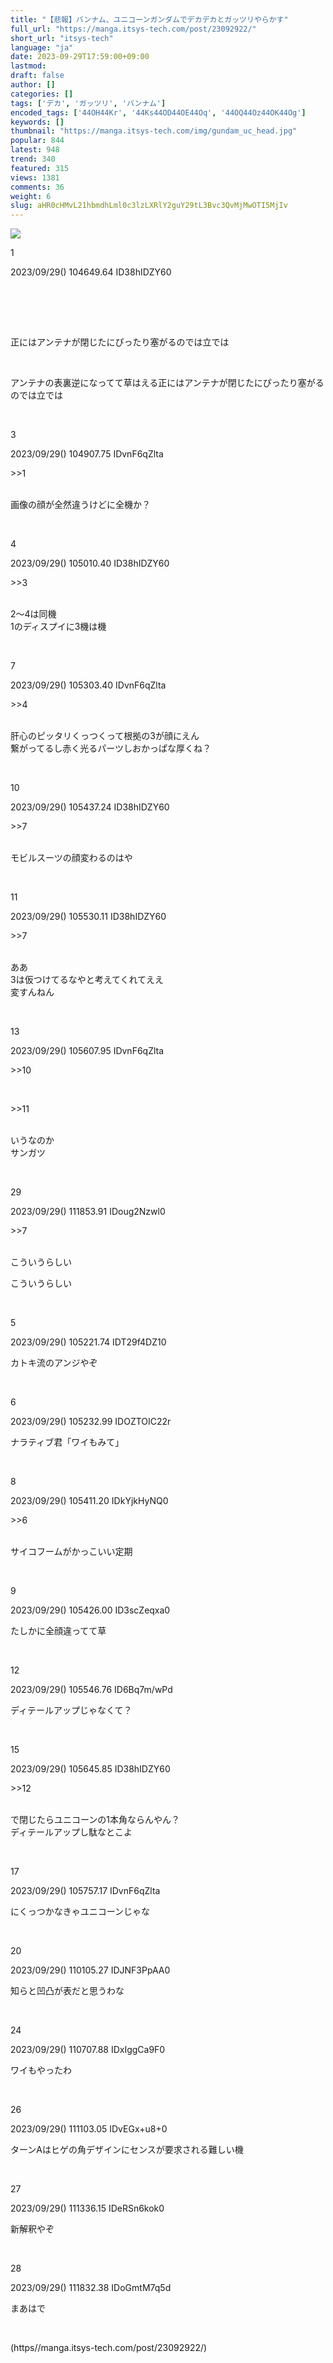 ```yaml
---
title: "【悲報】バンナム、ユニコーンガンダムでデカデカとガッツリやらかす"
full_url: "https://manga.itsys-tech.com/post/23092922/"
short_url: "itsys-tech"
language: "ja"
date: 2023-09-29T17:59:00+09:00
lastmod: 
draft: false
author: []
categories: []
tags: ['デカ', 'ガッツリ', 'バンナム']
encoded_tags: ['44OH44Kr', '44Ks44OD44OE44Oq', '44OQ44Oz44OK44Og']
keywords: []
thumbnail: "https://manga.itsys-tech.com/img/gundam_uc_head.jpg"
popular: 844
latest: 948
trend: 340
featured: 315
views: 1381
comments: 36
weight: 6
slug: aHR0cHMvL21hbmdhLml0c3lzLXRlY2guY29tL3Bvc3QvMjMwOTI5MjIv
---
```


![](https://manga.itsys-tech.com/img/gundam_uc_head.jpg)

<div><p class='t_h'>1 <p>2023/09/29() 104649.64 ID38hIDZY60</p></p><br><blockquote class='imgur-embed-pub'></blockquote><br><blockquote class='imgur-embed-pub'></blockquote><br>正にはアンテナが閉じたにぴったり塞がるのでは立では<br><blockquote class='imgur-embed-pub'></blockquote><br><blockquote class='imgur-embed-pub'></blockquote><p>アンテナの表裏逆になってて草はえる正にはアンテナが閉じたにぴったり塞がるのでは立では</p><br><p class='t_h'>3 <p>2023/09/29() 104907.75 IDvnF6qZlta</p></p><p class='t_b'><p class='anchor'>>>1</p><br>画像の顔が全然違うけどに全機か？</p><br><p class='t_h t_i'>4 <p>2023/09/29() 105010.40 ID38hIDZY60</p></p><p class='t_b t_i'><p class='anchor'>>>3</p><br>2～4は同機<br>1のディスプイに3機は機</p><br><p class='t_h t_i'>7 <p>2023/09/29() 105303.40 IDvnF6qZlta</p></p><p class='t_b t_i'><p class='anchor'>>>4</p><br>肝心のピッタリくっつくって根拠の3が顔にえん<br>繋がってるし赤く光るパーツしおかっぱな厚くね？</p><br><p class='t_h t_i'>10 <p>2023/09/29() 105437.24 ID38hIDZY60</p></p><p class='t_b t_i'><p class='anchor'>>>7</p><br>モビルスーツの顔変わるのはや</p><br><p class='t_h t_i'>11 <p>2023/09/29() 105530.11 ID38hIDZY60</p></p><p class='t_b t_i'><p class='anchor'>>>7</p><br>ああ<br>3は仮つけてるなやと考えてくれてええ<br>変すんねん</p><br><p class='t_h t_i'>13 <p>2023/09/29() 105607.95 IDvnF6qZlta</p></p><p class='t_b t_i'><p class='anchor'>>>10</p><br><p class='anchor'>>>11</p><br>いうなのか<br>サンガツ</p><br><p class='t_h t_i'>29 <p>2023/09/29() 111853.91 IDoug2Nzwl0</p></p><p class='anchor'>>>7</p><br>こういうらしい<br><img src='https//blog-imgs-32-origin.fc2.com/h/a/n/hanaanoreki/20101213210238cb1.gif' alt><p>こういうらしい</p><br><p class='t_h'>5 <p>2023/09/29() 105221.74 IDT29f4DZ10</p></p><p class='t_b'>カトキ流のアンジやぞ</p><br><p class='t_h'>6 <p>2023/09/29() 105232.99 IDOZTOIC22r</p></p><p class='t_b'>ナラティブ君「ワイもみて」</p><br><p class='t_h t_i'>8 <p>2023/09/29() 105411.20 IDkYjkHyNQ0</p></p><p class='t_b t_i'><p class='anchor'>>>6</p><br>サイコフームがかっこいい定期</p><br><p class='t_h'>9 <p>2023/09/29() 105426.00 ID3scZeqxa0</p></p><p class='t_b'>たしかに全顔違ってて草</p><br><p class='t_h'>12 <p>2023/09/29() 105546.76 ID6Bq7m/wPd</p></p><p class='t_b'>ディテールアップじゃなくて？</p><br><p class='t_h t_i'>15 <p>2023/09/29() 105645.85 ID38hIDZY60</p></p><p class='t_b t_i'><p class='anchor'>>>12</p><br>で閉じたらユニコーンの1本角ならんやん？<br>ディテールアップし駄なとこよ</p><br><p class='t_h'>17 <p>2023/09/29() 105757.17 IDvnF6qZlta</p></p><p class='t_b'>にくっつかなきゃユニコーンじゃな</p><br><p class='t_h'>20 <p>2023/09/29() 110105.27 IDJNF3PpAA0</p></p><p class='t_b'>知らと凹凸が表だと思うわな</p><br><p class='t_h'>24 <p>2023/09/29() 110707.88 IDxIggCa9F0</p></p><p class='t_b'>ワイもやったわ</p><br><p class='t_h'>26 <p>2023/09/29() 111103.05 IDvEGx+u8+0</p></p><p class='t_b'>ターンAはヒゲの角デザインにセンスが要求される難しい機</p><br><p class='t_h'>27 <p>2023/09/29() 111336.15 IDeRSn6kok0</p></p><p class='t_b'>新解釈やぞ</p><br><p class='t_h'>28 <p>2023/09/29() 111832.38 IDoGmtM7q5d</p></p><p class='t_b'>まあはで</p><br></div>

(https//manga.itsys-tech.com/post/23092922/)
